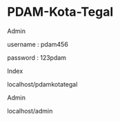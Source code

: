 # PDAM-Kota-Tegal

Admin

username : pdam456

password : 123pdam


Index


localhost/pdamkotategal

Admin


localhost/admin
